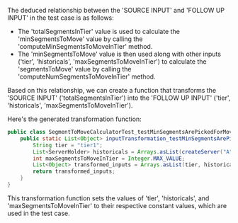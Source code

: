 The deduced relationship between the 'SOURCE INPUT' and 'FOLLOW UP INPUT' in the test case is as follows:

- The 'totalSegmentsInTier' value is used to calculate the 'minSegmentsToMove' value by calling the 'computeMinSegmentsToMoveInTier' method.
- The 'minSegmentsToMove' value is then used along with other inputs ('tier', 'historicals', 'maxSegmentsToMoveInTier') to calculate the 'segmentsToMove' value by calling the 'computeNumSegmentsToMoveInTier' method.

Based on this relationship, we can create a function that transforms the 'SOURCE INPUT' ('totalSegmentsInTier') into the 'FOLLOW UP INPUT' ('tier', 'historicals', 'maxSegmentsToMoveInTier').

Here's the generated transformation function:

```java
public class SegmentToMoveCalculatorTest_testMinSegmentsArePickedForMoveWhenNoSkew {
    public static List<Object> inputTransformation_testMinSegmentsArePickedForMoveWhenNoSkew(int totalSegmentsInTier) {
        String tier = "tier1";
        List<ServerHolder> historicals = Arrays.asList(createServer("A", SegmentToMoveCalculatorTest.WIKI_SEGMENTS), createServer("B", SegmentToMoveCalculatorTest.WIKI_SEGMENTS));
        int maxSegmentsToMoveInTier = Integer.MAX_VALUE;
        List<Object> transformed_inputs = Arrays.asList(tier, historicals, maxSegmentsToMoveInTier);
        return transformed_inputs;
    }
}
```

This transformation function sets the values of 'tier', 'historicals', and 'maxSegmentsToMoveInTier' to their respective constant values, which are used in the test case.